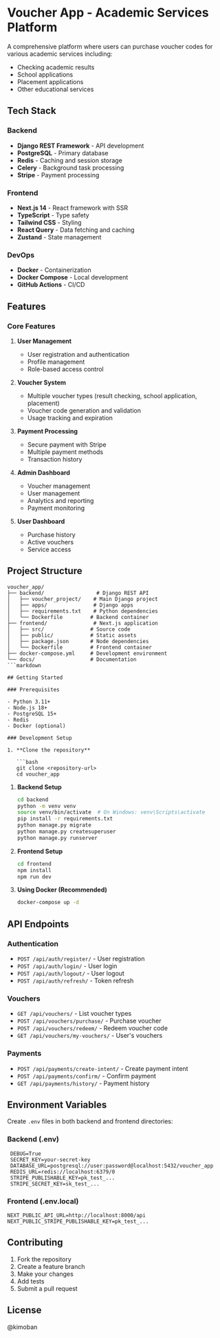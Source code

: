 # Voucher App - Academic Services Platform

A comprehensive platform where users can purchase voucher codes for various academic services including:

- Checking academic results
- School applications
- Placement applications
- Other educational services

## Tech Stack

### Backend

- **Django REST Framework** - API development
- **PostgreSQL** - Primary database
- **Redis** - Caching and session storage
- **Celery** - Background task processing
- **Stripe** - Payment processing

### Frontend

- **Next.js 14** - React framework with SSR
- **TypeScript** - Type safety
- **Tailwind CSS** - Styling
- **React Query** - Data fetching and caching
- **Zustand** - State management

### DevOps

- **Docker** - Containerization
- **Docker Compose** - Local development
- **GitHub Actions** - CI/CD

## Features

### Core Features

1. **User Management**
   - User registration and authentication
   - Profile management
   - Role-based access control

2. **Voucher System**
   - Multiple voucher types (result checking, school application, placement)
   - Voucher code generation and validation
   - Usage tracking and expiration

3. **Payment Processing**
   - Secure payment with Stripe
   - Multiple payment methods
   - Transaction history

4. **Admin Dashboard**
   - Voucher management
   - User management
   - Analytics and reporting
   - Payment monitoring

5. **User Dashboard**
   - Purchase history
   - Active vouchers
   - Service access

## Project Structure

```plaintext
voucher_app/
├── backend/                 # Django REST API
│   ├── voucher_project/    # Main Django project
│   ├── apps/               # Django apps
│   ├── requirements.txt    # Python dependencies
│   └── Dockerfile         # Backend container
├── frontend/               # Next.js application
│   ├── src/               # Source code
│   ├── public/            # Static assets
│   ├── package.json       # Node dependencies
│   └── Dockerfile         # Frontend container
├── docker-compose.yml     # Development environment
└── docs/                  # Documentation
```markdown

## Getting Started

### Prerequisites

- Python 3.11+
- Node.js 18+
- PostgreSQL 15+
- Redis
- Docker (optional)

### Development Setup

1. **Clone the repository**

   ```bash
   git clone <repository-url>
   cd voucher_app
   ```

1. **Backend Setup**

   ```bash
   cd backend
   python -m venv venv
   source venv/bin/activate  # On Windows: venv\Scripts\activate
   pip install -r requirements.txt
   python manage.py migrate
   python manage.py createsuperuser
   python manage.py runserver
   ```

2. **Frontend Setup**

   ```bash
   cd frontend
   npm install
   npm run dev
   ```

3. **Using Docker (Recommended)**

   ```bash
   docker-compose up -d
   ```

## API Endpoints

### Authentication

- `POST /api/auth/register/` - User registration
- `POST /api/auth/login/` - User login
- `POST /api/auth/logout/` - User logout
- `POST /api/auth/refresh/` - Token refresh

### Vouchers

- `GET /api/vouchers/` - List voucher types
- `POST /api/vouchers/purchase/` - Purchase voucher
- `POST /api/vouchers/redeem/` - Redeem voucher code
- `GET /api/vouchers/my-vouchers/` - User's vouchers

### Payments

- `POST /api/payments/create-intent/` - Create payment intent
- `POST /api/payments/confirm/` - Confirm payment
- `GET /api/payments/history/` - Payment history

## Environment Variables

Create `.env` files in both backend and frontend directories:

### Backend (.env)

```
 DEBUG=True
 SECRET_KEY=your-secret-key
 DATABASE_URL=postgresql://user:password@localhost:5432/voucher_app
 REDIS_URL=redis://localhost:6379/0
 STRIPE_PUBLISHABLE_KEY=pk_test_...
 STRIPE_SECRET_KEY=sk_test_...
```

### Frontend (.env.local)

```
NEXT_PUBLIC_API_URL=http://localhost:8000/api
NEXT_PUBLIC_STRIPE_PUBLISHABLE_KEY=pk_test_...
```

## Contributing

1. Fork the repository
2. Create a feature branch
3. Make your changes
4. Add tests
5. Submit a pull request

## License

@kimoban
